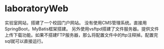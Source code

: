 # laboratoryWeb
实验室网站，搭建了一个校园门户网站。
没有使用CMS管理系统。直接用SpringBoot，MyBatis框架搭建。
另外使用vsftpd搭建了文件服务器。提供文件上传下载功能。如果不搭建FTP服务器，那么将配置文件中的ftp注释掉。配置完sql就可以直接运行。

